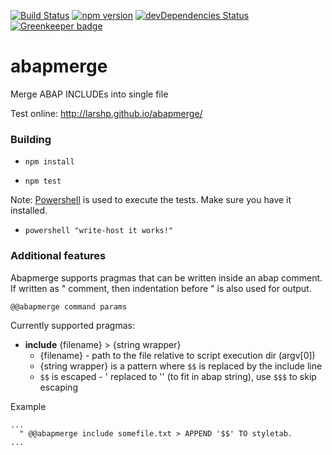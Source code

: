 [![Build Status](https://travis-ci.org/larshp/abapmerge.svg?branch=master)](https://travis-ci.org/larshp/abapmerge)
[![npm version](https://badge.fury.io/js/abapmerge.svg)](https://badge.fury.io/js/abapmerge)
[![devDependencies Status](https://david-dm.org/larshp/abapmerge/dev-status.svg)](https://david-dm.org/larshp/abapmerge?type=dev)
[![Greenkeeper badge](https://badges.greenkeeper.io/larshp/abapmerge.svg)](https://greenkeeper.io/)

# abapmerge

Merge ABAP INCLUDEs into single file

Test online: http://larshp.github.io/abapmerge/

### Building

* `npm install`

* `npm test`

Note: [Powershell](https://github.com/PowerShell/PowerShell) is used to execute the tests. Make sure you have it installed.
* `powershell "write-host it works!"`

### Additional features

Abapmerge supports pragmas that can be written inside an abap comment. If written as " comment, then indentation before " is also used for output.

`@@abapmerge command params`

Currently supported pragmas:
- **include** {filename} > {string wrapper}
  - {filename} - path to the file relative to script execution dir (argv[0])
  - {string wrapper} is a pattern where `$$` is replaced by the include line
  - `$$` is escaped - ' replaced to '' (to fit in abap string), use `$$$` to skip escaping

Example

```abap
...
  " @@abapmerge include somefile.txt > APPEND '$$' TO styletab.
...
```
